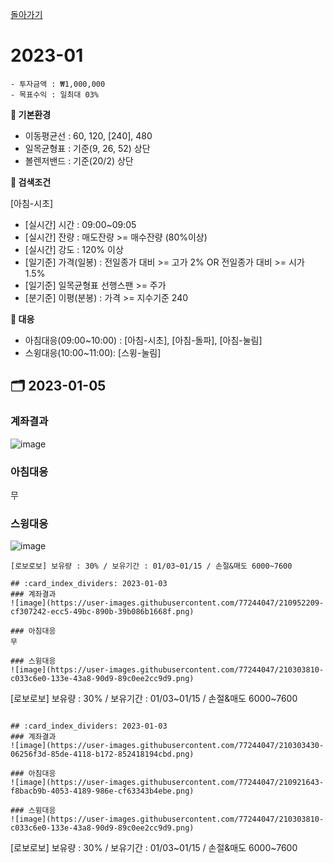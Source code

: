 [돌아가기](/StockCompany-Korea/README.md)

# 2023-01
```
- 투자금액 : ₩1,000,000
- 목표수익 : 일최대 03%
```

**:game_die: 기본환경**
- 이동평균선 : 60, 120, [240], 480
- 일목균형표 : 기준(9, 26, 52) 상단
- 볼렌저밴드 : 기준(20/2) 상단

**:game_die: 검색조건**

[아침-시초]
- [실시간] 시간 : 09:00~09:05
- [실시간] 잔량 : 매도잔량 >= 매수잔량 (80%이상)
- [실시간] 강도 : 120% 이상
- [일기준] 가격(일봉) : 전일종가 대비 >= 고가 2% OR 전일종가 대비 >= 시가 1.5%
- [일기준] 일목균형표 선행스팬 >= 주가
- [분기준] 이평(분봉) : 가격 >= 지수기준 240

**:game_die: 대응**
- 아침대응(09:00~10:00) : [아침-시초], [아침-돌파], [아침-눌림]
- 스윙대응(10:00~11:00): [스윙-눌림]

## :card_index_dividers: 2023-01-05
### 계좌결과
![image](https://user-images.githubusercontent.com/77244047/210952342-c8d95e7d-917a-49f4-89a7-be6d9ad27fa2.png)

### 아침대응
무

### 스윙대응
![image](https://user-images.githubusercontent.com/77244047/210303810-c033c6e0-133e-43a8-90d9-89c0ee2cc9d9.png)
```
[로보로보] 보유량 : 30% / 보유기간 : 01/03~01/15 / 손절&매도 6000~7600

## :card_index_dividers: 2023-01-03
### 계좌결과
![image](https://user-images.githubusercontent.com/77244047/210952209-cf307242-ecc5-49bc-890b-39b086b1668f.png)

### 아침대응
무

### 스윙대응
![image](https://user-images.githubusercontent.com/77244047/210303810-c033c6e0-133e-43a8-90d9-89c0ee2cc9d9.png)
```
[로보로보] 보유량 : 30% / 보유기간 : 01/03~01/15 / 손절&매도 6000~7600
```

## :card_index_dividers: 2023-01-03
### 계좌결과
![image](https://user-images.githubusercontent.com/77244047/210303430-06256f3d-85de-4118-b172-852418194cbd.png)

### 아침대응
![image](https://user-images.githubusercontent.com/77244047/210921643-f8bacb9b-4053-4189-986e-cf63343b4ebe.png)

### 스윙대응
![image](https://user-images.githubusercontent.com/77244047/210303810-c033c6e0-133e-43a8-90d9-89c0ee2cc9d9.png)
```
[로보로보] 보유량 : 30% / 보유기간 : 01/03~01/15 / 손절&매도 6000~7600
```
